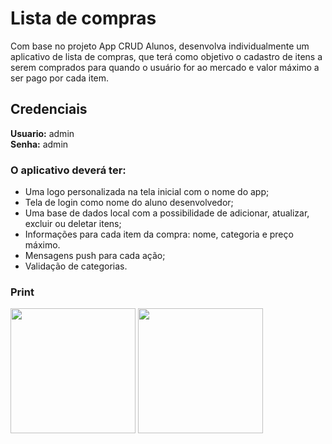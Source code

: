 # Lista de compras

Com base no projeto App CRUD Alunos, desenvolva individualmente um aplicativo de lista de compras, que terá como objetivo o cadastro de itens a serem comprados para quando o usuário for ao mercado e valor máximo a ser pago por cada item.

## Credenciais
<strong>Usuario:</strong> admin <br>
<strong>Senha:</strong> admin

### O aplicativo deverá ter:
- Uma logo personalizada na tela inicial com o nome do app;
- Tela de login como nome do aluno desenvolvedor;
- Uma base de dados local com a possibilidade de adicionar, atualizar, excluir ou deletar itens;
- Informações para cada item da compra: nome, categoria e preço máximo.
- Mensagens push para cada ação;
- Validação de categorias.

### Print
<img src="https://github.com/JulioCoronetti/listaDeCompras/assets/133894436/b6cd395b-f93d-478e-aba1-b7c4bcba3852" width="200">
<img src="https://github.com/JulioCoronetti/listaDeCompras/assets/133894436/eea39b7f-d900-4440-99d4-3c6c6c7a847f" width="200">
